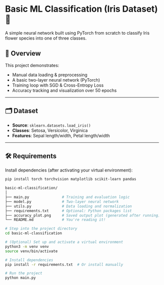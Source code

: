 # Basic ML Classification (Iris Dataset) 🌸

A simple neural network built using PyTorch from scratch to classify Iris flower species into one of three classes.

## 🚀 Overview

This project demonstrates:
- Manual data loading & preprocessing
- A basic two-layer neural network (PyTorch)
- Training loop with SGD & Cross-Entropy Loss
- Accuracy tracking and visualization over 50 epochs

---

## 🗂️ Dataset

- **Source**: `sklearn.datasets.load_iris()`
- **Classes**: Setosa, Versicolor, Virginica
- **Features**: Sepal length/width, Petal length/width

---

## 🛠️ Requirements

Install dependencies (after activating your virtual environment):

```bash
pip install torch torchvision matplotlib scikit-learn pandas

basic-ml-classification/
│
├── main.py               # Training and evaluation logic
├── model.py              # Two-layer neural network
├── utils.py              # Data loading and normalization
├── requirements.txt      # Optional: Python packages list
├── accuracy_plot.png     # Saved output plot (generated after running)
└── README.md             # You're reading it!

# Step into the project directory
cd basic-ml-classification

# (Optional) Set up and activate a virtual environment
python3 -m venv venv
source venv/bin/activate

# Install dependencies
pip install -r requirements.txt  # Or install manually

# Run the project
python main.py
